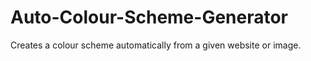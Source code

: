 # Auto-Colour-Scheme-Generator
Creates a colour scheme automatically from a given website or image.
